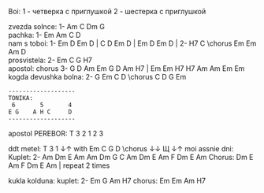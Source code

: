 Boi:
1 - четверка с приглушкой
2 - шестерка с приглушкой

zvezda solnce: 1- Am C Dm G               
pachka: 1- Em Am C D            
nam s toboi: 1- Em D Em D | C D Em D | Em D Em D | 2- H7 C \\chorus Em Em Am D                
prosvistela: 2- Em C G H7             
apostol: chorus 3- G D Am Em G D Am H7 | Em Em H7 H7 Am Am Em Em             
kogda devushka bolna: 2- G Em C D \\chorus C D G Em               
```
-------------------
TONIKA:
 6       5       4
E G    A H C     D
-------------------
``` 
apostol PEREBOR: T 3 2 1 2 3           
                
ddt metel: T 3 1 ↓↑ with Em C G D \\chorus ↓↓ Щ ↓↑
moi assnie dni:
    Kuplet: 2- Am Dm E Am Am Dm G C Am Dm E Am F Dm E Am
    Chorus: Dm E Am F Dm E Am | repeat 2 times 

kukla kolduna:
    kuplet: 2- Em G Am H7
    chorus: Em Em Am H7
